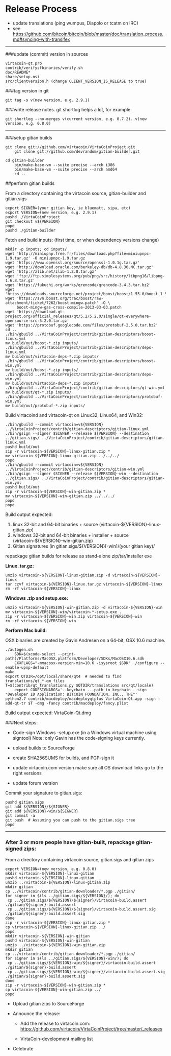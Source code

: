 Release Process
====================

* update translations (ping wumpus, Diapolo or tcatm on IRC)
* see https://github.com/bitcoin/bitcoin/blob/master/doc/translation_process.md#syncing-with-transifex

* * *

###update (commit) version in sources


	virtacoin-qt.pro
	contrib/verifysfbinaries/verify.sh
	doc/README*
	share/setup.nsi
	src/clientversion.h (change CLIENT_VERSION_IS_RELEASE to true)

###tag version in git

	git tag -s v(new version, e.g. 2.9.1)

###write release notes. git shortlog helps a lot, for example:

	git shortlog --no-merges v(current version, e.g. 0.7.2)..v(new version, e.g. 0.8.0)

* * *

###setup gitian builds

 	git clone git://github.com/virtacoin/VirtaCoinProject.git
    	git clone git://github.com/devrandom/gitian-builder.git
 	
 	cd gitian-builder
    	bin/make-base-vm --suite precise --arch i386
    	bin/make-base-vm --suite precise --arch amd64
    	cd ..

##perform gitian builds

 From a directory containing the virtacoin source, gitian-builder and gitian.sigs
  
	export SIGNER=(your gitian key, ie bluematt, sipa, etc)
	export VERSION=(new version, e.g. 2.9.1)
	pushd ./VirtaCoinProject
	git checkout v${VERSION}
	popd
	pushd ./gitian-builder

 Fetch and build inputs: (first time, or when dependency versions change)

	mkdir -p inputs; cd inputs/
	wget 'http://miniupnp.free.fr/files/download.php?file=miniupnpc-1.9.tar.gz' -O miniupnpc-1.9.tar.gz
	wget 'https://www.openssl.org/source/openssl-1.0.1g.tar.gz'
	wget 'http://download.oracle.com/berkeley-db/db-4.8.30.NC.tar.gz'
	wget 'http://zlib.net/zlib-1.2.8.tar.gz'
	wget 'ftp://ftp.simplesystems.org/pub/png/src/history/libpng16/libpng-1.6.8.tar.gz'
	wget 'https://fukuchi.org/works/qrencode/qrencode-3.4.3.tar.bz2'
	wget 'https://downloads.sourceforge.net/project/boost/boost/1.55.0/boost_1_55_0.tar.bz2'
	wget 'https://svn.boost.org/trac/boost/raw-attachment/ticket/7262/boost-mingw.patch' -O \ 
	     boost-mingw-gas-cross-compile-2013-03-03.patch
	wget 'https://download.qt-project.org/official_releases/qt/5.2/5.2.0/single/qt-everywhere-opensource-src-5.2.0.tar.gz'
	wget 'https://protobuf.googlecode.com/files/protobuf-2.5.0.tar.bz2'
	cd ..
	./bin/gbuild ../VirtaCoinProject/contrib/gitian-descriptors/boost-linux.yml
	mv build/out/boost-*.zip inputs/
	./bin/gbuild ../VirtaCoinProject/contrib/gitian-descriptors/deps-linux.yml
	mv build/out/virtacoin-deps-*.zip inputs/
	./bin/gbuild ../VirtaCoinProject/contrib/gitian-descriptors/boost-win.yml
	mv build/out/boost-*.zip inputs/
	./bin/gbuild ../VirtaCoinProject/contrib/gitian-descriptors/deps-win.yml
	mv build/out/virtacoin-deps-*.zip inputs/
	./bin/gbuild ../VirtaCoinProject/contrib/gitian-descriptors/qt-win.yml
	mv build/out/qt-*.zip inputs/
	./bin/gbuild ../VirtaCoinProject/contrib/gitian-descriptors/protobuf-win.yml
	mv build/out/protobuf-*.zip inputs/

 Build virtacoind and virtacoin-qt on Linux32, Linux64, and Win32:
  
	./bin/gbuild --commit virtacoin=v${VERSION} ../VirtaCoinProject/contrib/gitian-descriptors/gitian-linux.yml
	./bin/gsign --signer $SIGNER --release ${VERSION} --destination ../gitian.sigs/ ../VirtaCoinProject/contrib/gitian-descriptors/gitian-linux.yml
	pushd build/out
	zip -r virtacoin-${VERSION}-linux-gitian.zip *
	mv virtacoin-${VERSION}-linux-gitian.zip ../../../
	popd
	./bin/gbuild --commit virtacoin=v${VERSION} ../VirtaCoinProject/contrib/gitian-descriptors/gitian-win.yml
	./bin/gsign --signer $SIGNER --release ${VERSION}-win --destination ../gitian.sigs/ ../VirtaCoinProject/contrib/gitian-descriptors/gitian-win.yml
	pushd build/out
	zip -r virtacoin-${VERSION}-win-gitian.zip *
	mv virtacoin-${VERSION}-win-gitian.zip ../../../
	popd
	popd

  Build output expected:

  1. linux 32-bit and 64-bit binaries + source (virtacoin-${VERSION}-linux-gitian.zip)
  2. windows 32-bit and 64-bit binaries + installer + source (virtacoin-${VERSION}-win-gitian.zip)
  3. Gitian signatures (in gitian.sigs/${VERSION}[-win]/(your gitian key)/

repackage gitian builds for release as stand-alone zip/tar/installer exe

**Linux .tar.gz:**

	unzip virtacoin-${VERSION}-linux-gitian.zip -d virtacoin-${VERSION}-linux
	tar czvf virtacoin-${VERSION}-linux.tar.gz virtacoin-${VERSION}-linux
	rm -rf virtacoin-${VERSION}-linux

**Windows .zip and setup.exe:**

	unzip virtacoin-${VERSION}-win-gitian.zip -d virtacoin-${VERSION}-win
	mv virtacoin-${VERSION}-win/virtacoin-*-setup.exe .
	zip -r virtacoin-${VERSION}-win.zip virtacoin-${VERSION}-win
	rm -rf virtacoin-${VERSION}-win

**Perform Mac build:**

  OSX binaries are created by Gavin Andresen on a 64-bit, OSX 10.6 machine.

	./autogen.sh
        SDK=$(xcode-select --print-path)/Platforms/MacOSX.platform/Developer/SDKs/MacOSX10.6.sdk
        CXXFLAGS="-mmacosx-version-min=10.6 -isysroot $SDK" ./configure --enable-upnp-default
	make
	export QTDIR=/opt/local/share/qt4  # needed to find translations/qt_*.qm files
	T=$(contrib/qt_translations.py $QTDIR/translations src/qt/locale)
        export CODESIGNARGS='--keychain ...path_to_keychain --sign "Developer ID Application: BITCOIN FOUNDATION, INC., THE"'
	python2.7 contrib/macdeploy/macdeployqtplus VirtaCoin-Qt.app -sign -add-qt-tr $T -dmg -fancy contrib/macdeploy/fancy.plist

 Build output expected: VirtaCoin-Qt.dmg

###Next steps:

* Code-sign Windows -setup.exe (in a Windows virtual machine using signtool)
 Note: only Gavin has the code-signing keys currently.

* upload builds to SourceForge

* create SHA256SUMS for builds, and PGP-sign it

* update virtacoin.com version
  make sure all OS download links go to the right versions

* update forum version

Commit your signature to gitian.sigs:

	pushd gitian.sigs
	git add ${VERSION}/${SIGNER}
	git add ${VERSION}-win/${SIGNER}
	git commit -a
	git push  # Assuming you can push to the gitian.sigs tree
	popd

-------------------------------------------------------------------------

### After 3 or more people have gitian-built, repackage gitian-signed zips:

From a directory containing virtacoin source, gitian.sigs and gitian zips

	export VERSION=(new version, e.g. 0.8.0)
	mkdir virtacoin-${VERSION}-linux-gitian
	pushd virtacoin-${VERSION}-linux-gitian
	unzip ../virtacoin-${VERSION}-linux-gitian.zip
	mkdir gitian
	cp ../virtacoin/contrib/gitian-downloader/*.pgp ./gitian/
	for signer in $(ls ../gitian.sigs/${VERSION}/); do
	 cp ../gitian.sigs/${VERSION}/${signer}/virtacoin-build.assert ./gitian/${signer}-build.assert
	 cp ../gitian.sigs/${VERSION}/${signer}/virtacoin-build.assert.sig ./gitian/${signer}-build.assert.sig
	done
	zip -r virtacoin-${VERSION}-linux-gitian.zip *
	cp virtacoin-${VERSION}-linux-gitian.zip ../
	popd
	mkdir virtacoin-${VERSION}-win-gitian
	pushd virtacoin-${VERSION}-win-gitian
	unzip ../virtacoin-${VERSION}-win-gitian.zip
	mkdir gitian
	cp ../virtacoin/contrib/gitian-downloader/*.pgp ./gitian/
	for signer in $(ls ../gitian.sigs/${VERSION}-win/); do
	 cp ../gitian.sigs/${VERSION}-win/${signer}/virtacoin-build.assert ./gitian/${signer}-build.assert
	 cp ../gitian.sigs/${VERSION}-win/${signer}/virtacoin-build.assert.sig ./gitian/${signer}-build.assert.sig
	done
	zip -r virtacoin-${VERSION}-win-gitian.zip *
	cp virtacoin-${VERSION}-win-gitian.zip ../
	popd

- Upload gitian zips to SourceForge

- Announce the release:

  - Add the release to virtacoin.com: https://github.com/virtacoin/VirtaCoinProject/tree/master/_releases

  - VirtaCoin-development mailing list

- Celebrate 
